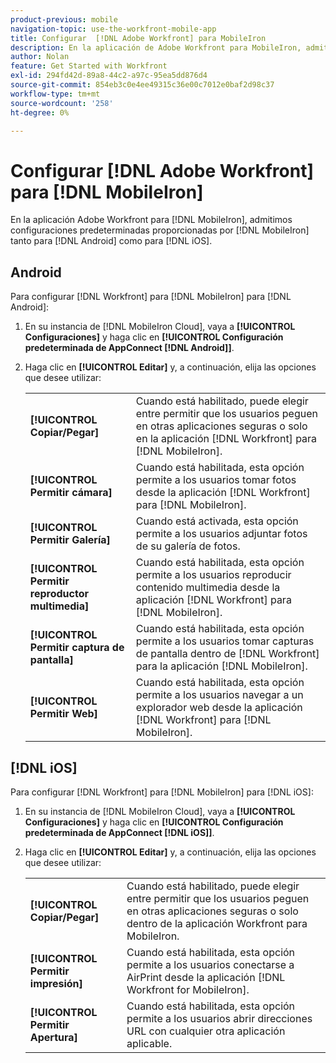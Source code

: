 ```yaml
---
product-previous: mobile
navigation-topic: use-the-workfront-mobile-app
title: Configurar  [!DNL Adobe Workfront] para MobileIron
description: En la aplicación de Adobe Workfront para MobileIron, admitimos configuraciones predeterminadas proporcionadas por MobileIron tanto para Android como para iOS.
author: Nolan
feature: Get Started with Workfront
exl-id: 294fd42d-89a8-44c2-a97c-95ea5dd876d4
source-git-commit: 854eb3c0e4ee49315c36e00c7012e0baf2d98c37
workflow-type: tm+mt
source-wordcount: '258'
ht-degree: 0%

---
```


# Configurar [!DNL Adobe Workfront] para [!DNL MobileIron]

En la aplicación Adobe Workfront para [!DNL MobileIron], admitimos configuraciones predeterminadas proporcionadas por [!DNL MobileIron] tanto para [!DNL Android] como para [!DNL iOS].

## Android

Para configurar [!DNL Workfront] para [!DNL MobileIron] para [!DNL Android]:

1. En su instancia de [!DNL MobileIron Cloud], vaya a **[!UICONTROL Configuraciones]** y haga clic en **[!UICONTROL Configuración predeterminada de AppConnect [!DNL Android]]**.

1. Haga clic en **[!UICONTROL Editar]** y, a continuación, elija las opciones que desee utilizar:

   <table style="table-layout:auto">
    <tr>
        <td><strong>[!UICONTROL Copiar/Pegar]</strong></td>
        <td>Cuando está habilitado, puede elegir entre permitir que los usuarios peguen en otras aplicaciones seguras o solo en la aplicación [!DNL Workfront] para [!DNL MobileIron].</td>
    </tr>
    <tr>
        <td><strong>[!UICONTROL Permitir cámara]</strong></td>
        <td>Cuando está habilitada, esta opción permite a los usuarios tomar fotos desde la aplicación [!DNL Workfront] para [!DNL MobileIron].</td>
    </tr>
    <tr>
        <td><strong>[!UICONTROL Permitir Galería]</strong></td>
        <td>Cuando está activada, esta opción permite a los usuarios adjuntar fotos de su galería de fotos.</td>
    </tr>
    <tr>
        <td><strong>[!UICONTROL Permitir reproductor multimedia]</strong></td>
        <td>Cuando está habilitada, esta opción permite a los usuarios reproducir contenido multimedia desde la aplicación [!DNL Workfront] para [!DNL MobileIron].</td>
    </tr>
    <tr>
        <td><strong>[!UICONTROL Permitir captura de pantalla]</strong></td>
        <td>Cuando está habilitada, esta opción permite a los usuarios tomar capturas de pantalla dentro de [!DNL Workfront] para la aplicación [!DNL MobileIron].</td>
    </tr>
    <tr>
        <td><strong>[!UICONTROL Permitir Web]</strong></td>
        <td>Cuando está habilitada, esta opción permite a los usuarios navegar a un explorador web desde la aplicación [!DNL Workfront] para [!DNL MobileIron].</td>
    </tr>
   </table>

## [!DNL iOS]

Para configurar [!DNL Workfront] para [!DNL MobileIron] para [!DNL iOS]:

1. En su instancia de [!DNL MobileIron Cloud], vaya a **[!UICONTROL Configuraciones]** y haga clic en **[!UICONTROL Configuración predeterminada de AppConnect [!DNL iOS]]**.

1. Haga clic en **[!UICONTROL Editar]** y, a continuación, elija las opciones que desee utilizar:

   <table style="table-layout:auto">
    <tr>
        <td><strong>[!UICONTROL Copiar/Pegar]</strong></td>
        <td>Cuando está habilitado, puede elegir entre permitir que los usuarios peguen en otras aplicaciones seguras o solo dentro de la aplicación Workfront para MobileIron.</td>
    </tr>
    <tr>
        <td><strong>[!UICONTROL Permitir impresión]</strong></td>
        <td>Cuando está habilitada, esta opción permite a los usuarios conectarse a AirPrint desde la aplicación [!DNL Workfront for MobileIron].</td>
    </tr>
    <tr>
        <td><strong>[!UICONTROL Permitir Apertura]</strong></td>
        <td>Cuando está habilitada, esta opción permite a los usuarios abrir direcciones URL con cualquier otra aplicación aplicable.</td>
    </tr>
   </table>
